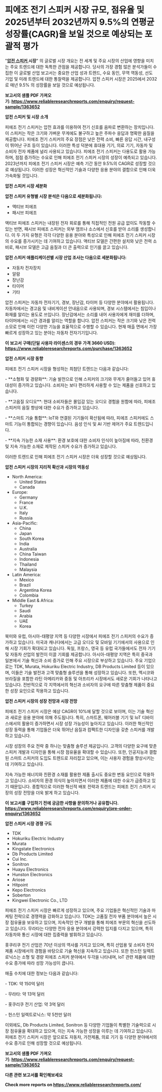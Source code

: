 <p><h1>피에조 전기 스피커 시장 규모, 점유율 및 2025년부터 2032년까지 9.5%의 연평균 성장률(CAGR)을 보일 것으로 예상되는 포괄적 평가</h1></p><p>"<strong><a href="https://www.reliableresearchreports.com/global-piezoelectric-speaker-market-r1363652?utm_campaign=106&utm_medium=7&utm_source=Github&utm_content=ia&utm_term=26022025&utm_id=piezoelectric-speaker">압전 스피커&nbsp;</a></strong><strong>시장</strong>" 의 글로벌 시장 개요는 전 세계 및 주요 시장의 산업에 영향을 미치는 주요 트렌드에 대한 독특한 관점을 제공합니다. 당사의 가장 경험 많은 분석가들이 수집한 이 글로벌 산업 보고서는 중요한 산업 성과 트렌드, 수요 동인, 무역 역동성, 선도 기업 및 미래 트렌드에 대한 통찰력을 제공합니다. 압전 스피커 시장은 2025에서 2032로 매년 9.5% 의 성장률을 보일 것으로 예상됩니다.&nbsp;</p>
<p><strong>보고서의 샘플 PDF 가져오기:&nbsp;<a href="https://www.reliableresearchreports.com/enquiry/request-sample/1363652?utm_campaign=106&utm_medium=7&utm_source=Github&utm_content=ia&utm_term=26022025&utm_id=piezoelectric-speaker">https://www.reliableresearchreports.com/enquiry/request-sample/1363652</a></strong></p>
<p><strong>압전 스피커 및 시장 소개</strong></p>
<p><p>피에조 전기 스피커는 압전 효과를 이용하여 전기 신호를 음파로 변환하는 장치입니다. 이 스피커는 작은 크기와 가벼운 무게에도 불구하고 높은 주파수 응답과 명확한 음질을 제공합니다. 피에조 전기 스피커의 주요 장점은 낮은 전력 소비, 빠른 응답 시간, 내구성이 뛰어난 구조 등이 있습니다. 이러한 특성 덕분에 휴대용 기기, 의료 기기, 자동차 및 소비자 전자 제품에 널리 사용되고 있습니다. 피에조 전기 스피커는 다용도로 활용 가능하며, 점점 증가하는 수요로 인해 피에조 전기 스피커 시장의 성장이 예측되고 있습니다. 2023년까지 피에조 전기 스피커 시장은 예측 기간 동안 9.5%의 CAGR로 성장할 것으로 예상됩니다. 이러한 성장은 혁신적인 기술과 다양한 응용 분야의 결합으로 인해 더욱 가속화될 것입니다.</p></p>
<p><strong>압전 스피커 시장 세분화</strong></p>
<p><strong>압전 스피커 유형별 시장 분석은 다음으로 세분화됩니다:</strong></p>
<p><ul><li>액티브 피에조</li><li>패시브 피에조</li></ul></p>
<p><p>액티브 피에조 스피커는 내장된 전자 회로를 통해 직접적인 전원 공급 없이도 작동할 수 있는 반면, 패시브 피에조 스피커는 외부 앰프나 소스에서 신호를 받아 소리를 생성합니다. 이 두 가지 유형은 각각 다양한 응용 분야와 특성으로 인해 피에조 전기 스피커 시장의 수요를 증가시키는 데 기여하고 있습니다. 액티브 모델은 간편한 설치와 낮은 전력 소비로, 패시브 모델은 고급 음질과 더 큰 출력으로 인기를 끌고 있습니다.</p></p>
<p><strong>압전 스피커 애플리케이션별 시장 산업 조사는 다음으로 세분화됩니다:</strong></p>
<p><ul><li>자동차 전자장치</li><li>알람</li><li>장난감</li><li>타이머</li><li>기타</li></ul></p>
<p><p>압전 스피커는 자동차 전자기기, 경보, 장난감, 타이머 등 다양한 분야에서 활용됩니다. 자동차에서는 경고음 및 내비게이션 안내음으로 사용되며, 경보 시스템에서는 침입이나 화재를 알리는 용도로 쓰입니다. 장난감에서는 소리를 내어 사용자에게 재미를 더하며, 타이머에서는 시간 경과를 알리는 역할을 합니다. 압전 스피커는 작은 크기와 낮은 전력 소모로 인해 이런 다양한 기능을 효율적으로 수행할 수 있습니다. 현재 매출 면에서 가장 빠르게 성장하고 있는 분야는 자동차 전자기기입니다.</p></p>
<p><strong>이 보고서 구매(단일 사용자 라이센스의 경우 가격 3660 USD): <a href="https://www.reliableresearchreports.com/purchase/1363652?utm_campaign=106&utm_medium=7&utm_source=Github&utm_content=ia&utm_term=26022025&utm_id=piezoelectric-speaker">https://www.reliableresearchreports.com/purchase/1363652</a></strong></p>
<p><strong>압전 스피커 시장 동향</strong></p>
<p><p>피에조 전기 스피커 시장을 형성하는 최첨단 트렌드는 다음과 같습니다:</p><p>- **소형화 및 경량화**: 기술 발전으로 인해 스피커의 크기와 무게가 줄어들고 있어 휴대성이 증가하고 있습니다. 소비자는 보다 편리하게 사용할 수 있는 제품을 선호하고 있습니다.</p><p>- **고음질 오디오**: 현대 소비자들은 몰입감 있는 오디오 경험을 원함에 따라, 피에조 스피커의 음질 향상에 대한 수요가 증가하고 있습니다.</p><p>- **스마트 기술 통합**: IoT와 연결된 기기들이 확산됨에 따라, 피에조 스피커에도 스마트 기능이 통합되는 경향이 있습니다. 음성 인식 및 AI 기반 제어가 주요 트렌드입니다.</p><p>- **지속 가능한 소재 사용**: 환경 보호에 대한 소비자 인식이 높아짐에 따라, 친환경 및 지속 가능한 소재로 제작된 스피커 수요가 증가하고 있습니다.</p><p>이러한 트렌드로 인해 피에조 전기 스피커 시장은 더욱 성장할 것으로 예상됩니다.</p></p>
<p><strong>압전 스피커 시장의 지리적 확산과 시장의 역동성</strong></p>
<p><ul>
    <li>
        North America:
        <ul>
            <li>United States</li>
            <li>Canada</li>
        </ul>
    </li>
    <li>
        Europe:
        <ul>
            <li>Germany</li>
            <li>France</li>
            <li>U.K.</li>
            <li>Italy</li>
            <li>Russia</li>
        </ul>
    </li>
    <li>
        Asia-Pacific:
        <ul>
            <li>China</li>
            <li>Japan</li>
            <li>South Korea</li>
            <li>India</li>
            <li>Australia</li>
            <li>China Taiwan</li>
            <li>Indonesia</li>
            <li>Thailand</li>
            <li>Malaysia</li>
        </ul>
    </li>
    <li>
        Latin America:
        <ul>
            <li>Mexico</li>
            <li>Brazil</li>
            <li>Argentina Korea</li>
            <li>Colombia</li>
        </ul>
    </li>
    <li>
        Middle East & Africa:
        <ul>
            <li>Turkey</li>
            <li>Saudi</li>
            <li>Arabia</li>
            <li>UAE</li>
            <li>Korea</li>
        </ul>
    </li>
    </ul></p>
<p><p>북미와 유럽, 아시아-태평양 지역 등 다양한 시장에서 피에조 전기 스피커의 수요가 증가하고 있습니다. 미국과 캐나다에서는 고급 오디오 및 모바일 기기에서의 사용으로 인해 시장 기회가 확대되고 있습니다. 독일, 프랑스, 영국 등 유럽 국가들에서도 전자 기기 및 자동차 산업의 발전이 이끌 기회를 제공합니다. 아시아-태평양 지역은 특히 중국과 일본에서 기술 혁신과 소비 증가로 인해 주요 시장으로 부상하고 있습니다. 주요 기업으로는 TDK, Murata, Hokuriku Electric Industry, DB Products Limited 등이 있으며, 이들은 기술 발전과 고객 맞춤형 솔루션을 통해 성장하고 있습니다. 또한, 멕시코와 브라질을 포함한 라틴 아메리카와 중동 및 아프리카 시장에서도 새로운 기회가 나타나고 있습니다. 전반적으로 각 지역에서의 혁신과 소비자의 요구에 따른 맞춤형 제품이 중요한 성장 요인으로 작용하고 있습니다.</p></p>
<p><strong>압전 스피커 시장의 성장 전망과 시장 전망</strong></p>
<p><p>피에조 전기 스피커 시장은 예상 CAGR이 10%에 달할 것으로 보이며, 이는 기술 혁신과 새로운 응용 분야에 의해 주도됩니다. 특히, 스마트폰, 웨어러블 기기 및 IoT 디바이스에서의 활용이 증가하면서 시장 성장 가능성이 높아지고 있습니다. 이러한 혁신적인 성장 동력을 통해 기업들은 더욱 뛰어난 음질과 컴팩트한 디자인을 갖춘 스피커를 개발하고 있습니다.</p><p>시장 성장의 주요 전략 중 하나는 맞춤형 솔루션 제공입니다. 고객의 다양한 요구에 맞춘 스피커 개발과 디자인을 통해 시장 점유율을 확대할 수 있습니다. 또한, 인공지능과 결합된 스마트 스피커의 도입도 트렌드로 자리잡고 있으며, 이는 사용자 경험을 향상시키는 데 기여하고 있습니다.</p><p>지속 가능한 에너지와 친환경 소재를 활용한 제품 출시도 중요한 변동 요인으로 작용하고 있습니다. 소비자의 환경 의식이 높아지면서 이러한 제품에 대한 수요가 급증하고 있기 때문입니다. 종합적으로 이러한 혁신적 배포 전략과 트렌드는 피에조 전기 스피커 시장의 성장 전망을 더욱 밝게 하고 있습니다.</p></p>
<p><strong>이 보고서를 구입하기 전에 궁금한 사항을 문의하거나 공유합니다. <a href="https://www.reliableresearchreports.com/enquiry/pre-order-enquiry/1363652?utm_campaign=106&utm_medium=7&utm_source=Github&utm_content=ia&utm_term=26022025&utm_id=piezoelectric-speaker">https://www.reliableresearchreports.com/enquiry/pre-order-enquiry/1363652</a></strong></p>
<p><strong>압전 스피커 시장 경쟁 구도</strong></p>
<p><ul><li>TDK</li><li>Hokuriku Electric Industry</li><li>Murata</li><li>Kingstate Electronics</li><li>Db Products Limited</li><li>Cui Inc.</li><li>Sonitron</li><li>Huayu Electronics</li><li>Hunston Electronics</li><li>Ariose</li><li>Hitpoint</li><li>Kepo Electronics</li><li>Soberton</li><li>Kingwei Electronic Co., LTD</li></ul></p>
<p><p>피에조 전기 스피커 시장은 빠르게 성장하고 있으며, 주요 기업들은 혁신적인 기술과 마케팅 전략으로 경쟁력을 강화하고 있습니다. TDK는 고품질 전자 부품 분야에서 높은 시장 점유율을 보유하고 있으며, 지속적인 연구 개발을 통해 피에조 부문의 혁신을 선도하고 있습니다. 무라타는 다양한 전자 응용 분야에서 강력한 입지를 다지고 있으며, 특히 자동차와 통신 시장에 대한 집중력을 발휘하고 있습니다.</p><p>홋쿠리쿠 전기 산업은 70년 이상의 역사를 가지고 있으며, 특히 산업용 및 소비자 전자제품 시장에서의 경험을 바탕으로 기술 혁신을 지속하고 있습니다. 또한 헌스턴 일렉트로닉스는 소형 및 경량 피에조 스피커 분야에서 두각을 나타내며, IoT 관련 제품에 대한 수요 증가에 따라 성장 가능성이 큽니다. </p><p>매출 수치에 대한 정보는 다음과 같습니다:</p><p>- TDK: 약 150억 달러</p><p>- 무라타: 약 13억 달러</p><p>- 홋쿠리쿠 전기 산업: 약 3억 달러</p><p>- 헌스턴 일렉트로닉스: 약 5천만 달러</p><p>이외에도, Db Products Limited, Sonitron 등 다양한 기업들이 특별한 기술력으로 시장 점유율을 확대하고 있으며, 이는 지속 가능한 성장을 이루는 데 기여하고 있습니다. 피에조 전기 스피커 시장은 앞으로도 자동차, 가전제품, 의료 기기 등 다양한 분야에서의 수요 증가로 인해 성장할 것으로 예상됩니다.</p></p>
<p><strong>보고서의 샘플 PDF 가져오기:&nbsp;<a href="https://www.reliableresearchreports.com/enquiry/request-sample/1363652?utm_campaign=106&utm_medium=7&utm_source=Github&utm_content=ia&utm_term=26022025&utm_id=piezoelectric-speaker">https://www.reliableresearchreports.com/enquiry/request-sample/1363652</a></strong></p>
<p><strong></strong></p>
<p><strong></strong></p>
<p><strong></strong></p>
<p><strong></strong></p>
<p><strong>다른 관련 보고서를 확인해보세요</strong></p>
<p><strong>Check more reports on <a href="https://www.reliableresearchreports.com/?utm_campaign=106&utm_medium=7&utm_source=Github&utm_content=ia&utm_term=26022025&utm_id=piezoelectric-speaker">https://www.reliableresearchreports.com/</a></strong></p>
<p></p>
